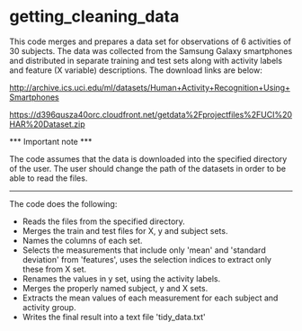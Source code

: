 getting_cleaning_data
=====================
This code merges and prepares a data set for observations of 6 activities of 30 subjects.
The data was collected from the Samsung Galaxy smartphones and distributed in separate training and test sets
along with activity labels and feature (X variable) descriptions. The download links are below:
   
   http://archive.ics.uci.edu/ml/datasets/Human+Activity+Recognition+Using+Smartphones

   https://d396qusza40orc.cloudfront.net/getdata%2Fprojectfiles%2FUCI%20HAR%20Dataset.zip 

*** Important note ***

The code assumes that the data is downloaded into the specified directory of the user.
The user should change the path of the datasets in order to be able to read the files.

***

The code does the following:
 
* Reads the files from the specified directory.
* Merges the train and test files for X, y and subject sets.
* Names the columns of each set.
* Selects the measurements that include only 'mean' and 'standard deviation' from 'features', 
  uses the selection indices to extract only these from X set.
* Renames the values in y set, using the activity labels.
* Merges the properly named subject, y and X sets.
* Extracts the mean values of each measurement for each subject and activity group.
* Writes the final result into a text file 'tidy_data.txt'



   
